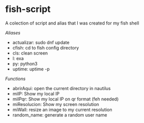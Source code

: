 # fish-script
A colection of script and alias that I was created for my fish shell

*Aliases*

* actualizar: sudo dnf update
* cfish: cd to fish config directory
* cls: clean screen
* l: exa
* py: python3
* uptime: uptime -p

*Functions*

* abrirAqui: open the current directory in nautilus
* miIP: Show my local IP
* miIPqr: Show my local IP on qr format (feh needed)
* miResolucion: Show my screen resolution
* miWall: resize an image to my current resolution
* random_name: generate a random user name
